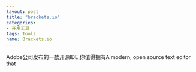 ```yaml
---
layout: post
title: "brackets.io"
categories:
- 开发工具
tags: Tools
name: Brackets.io
---
```


Adobe公司发布的一款开源IDE,你值得拥有<!--break-->A modern, open source text editor that
